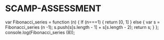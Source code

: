 # SCAMP-ASSESSMENT

var Fibonacci_series = function (n)
{
 If (n===1)
   {
     return [0, 1]
   }
     else
   { var s = Fibonacci_series (n -1);
     s.push(s[s.length - 1] + s[s.length - 2);
     return s;
   }
  };
     console.log(Fibonacci_series (8));
     
     
         
